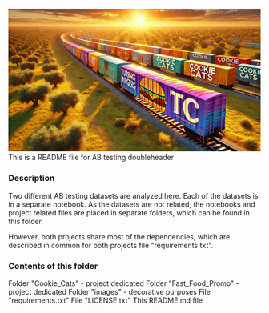 ![Train with cookie cats and fast food](images/2projects_train.png)<br>
This is a README file for AB testing doubleheader

### Description
Two different AB testing datasets are analyzed here.
Each of the datasets is in a separate notebook.
As the datasets are not related, the notebooks and project related files
are placed in separate folders, which can be found in this folder.

However, both projects share most of the dependencies, which
are described in common for both projects file "requirements.txt".

### Contents of this folder
Folder "Cookie_Cats" - project dedicated
Folder "Fast_Food_Promo" - project dedicated
Folder "images" - decorative purposes
File "requirements.txt"
File "LICENSE.txt"
This README.md file
